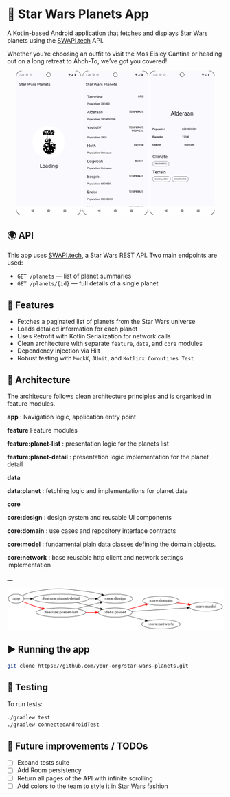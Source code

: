 # 🌌 Star Wars Planets App

A Kotlin-based Android application that fetches and displays Star Wars planets using
the [SWAPI.tech](https://swapi.tech) API.

Whether you’re choosing an outfit to visit the Mos Eisley Cantina or heading out on a long retreat to Ahch-To, we’ve got you covered!

<p align="center">
  <img src="screenshots/screen_1.png" width="30%" />
  <img src="screenshots/screen_2.png" width="30%" />
    <img src="screenshots/screen_3.png" width="30%" />
</p>

## 🌍 API

This app uses [SWAPI.tech](https://swapi.tech/api/planets), a Star Wars REST API.
Two main endpoints are used:

- `GET /planets` — list of planet summaries
- `GET /planets/{id}` — full details of a single planet

## 🚀 Features

- Fetches a paginated list of planets from the Star Wars universe
- Loads detailed information for each planet
- Uses Retrofit with Kotlin Serialization for network calls
- Clean architecture with separate `feature`, `data`, and `core` modules
- Dependency injection via Hilt
- Robust testing with `MockK`, `JUnit`, and `Kotlinx Coroutines Test`

## 🧱 Architecture
The architecure follows clean architecture principles and is organised in feature modules.

__app__ : Navigation logic, application entry point

__feature__ Feature modules

__feature:planet-list__ : presentation logic for the planets list

__feature:planet-detail__ : presentation logic implementation for the planet detail

__data__

__data:planet__ : fetching logic and implementations for planet data

__core__

__core:design__ : design system and reusable UI components

__core:domain__ : use cases and repository interface contracts

__core:model__ : fundamental plain data classes defining the domain objects.

__core:network__ : base reusable http client and network settings implementation

__

![Module Dependency Graph](module_dependency_graph.png)

## ▶️ Running the app

```bash
git clone https://github.com/your-org/star-wars-planets.git
```

## 🧪 Testing

To run tests:

```bash
./gradlew test
./gradlew connectedAndroidTest
```

## 🔘 Future improvements / TODOs

- [ ] Expand tests suite
- [ ] Add Room persistency
- [ ] Return all pages of the API with infinite scrolling
- [ ] Add colors to the team to style it in Star Wars fashion
